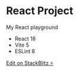 # React Project

My React playground

- React 18
- Vite 5
- ESLint 8

[Edit on StackBlitz ⚡️](https://stackblitz.com/edit/react-2024-vite)
